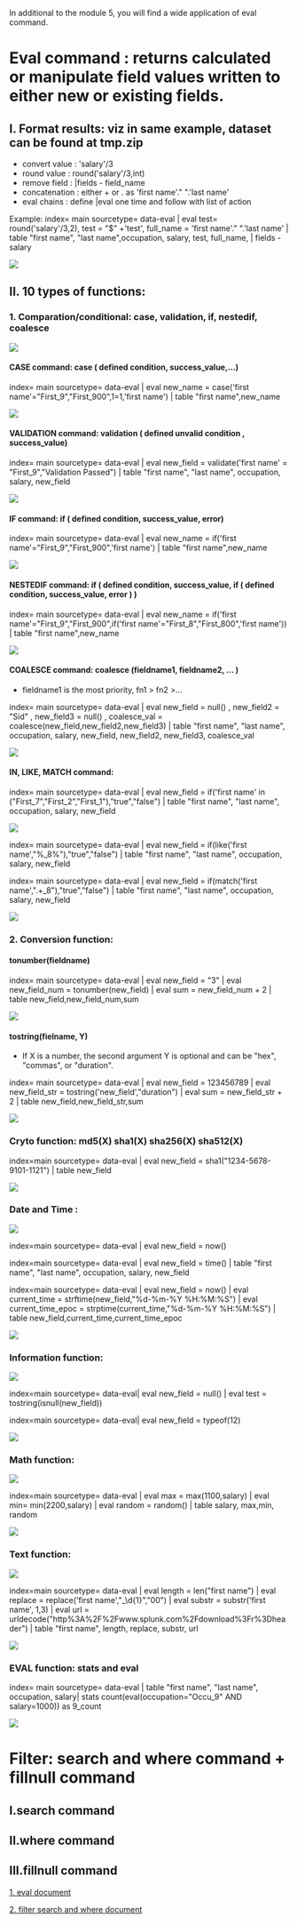 In additional to the module 5, you will find a wide application of eval command.
# Eval command : returns calculated or manipulate field values written to either new or existing fields. 

## I. Format results: viz in same example, dataset can be found at tmp.zip
* convert value : 'salary'/3
* round value : round('salary'/3,int)
* remove field : |fields - field_name
* concatenation : either + or . as 'first name'." ".'last name' 
* eval chains : define |eval one time and follow with list of action

Example: index= main sourcetype= data-eval
| eval test=  round('salary'/3,2), 
test =  "$" +'test', 
full_name = 'first name'." ".'last name' 
| table "first name", "last name",occupation, salary, test, full_name,
| fields - salary

![](image./format.png)

## II. 10 types of functions:

### 1. Comparation/conditional: case, validation, if, nestedif, coalesce
![](image./condtion.png)

#### CASE command: case ( defined condition, success_value,...)
index= main sourcetype= data-eval
| eval new_name = case('first name'="First_9","First_900",1=1,'first name') | table "first name",new_name

![](image./case.png)

#### VALIDATION command: validation ( defined unvalid condition , success_value)

index= main sourcetype= data-eval
| eval new_field = validate('first name' = "First_9","Validation Passed") | table "first name", "last name", occupation, salary, new_field

![](image./validation.png)

#### IF command: if ( defined condition, success_value, error)

index= main sourcetype= data-eval
| eval new_name = if('first name'="First_9","First_900",'first name') | table "first name",new_name

![](image./if.png)

#### NESTEDIF command: if ( defined condition, success_value, if ( defined condition, success_value, error ) )

index= main sourcetype= data-eval
| eval new_name = if('first name'="First_9","First_900",if('first name'="First_8","First_800",'first name')) | table "first name",new_name

![](image./nestedif.png)

#### COALESCE command: coalesce (fieldname1, fieldname2, ... )

* fieldname1 is the most priority, fn1 > fn2 >...

index= main sourcetype= data-eval
| eval new_field = null() , new_field2 = "Sid" , new_field3 = null() , coalesce_val = coalesce(new_field,new_field2,new_field3) 
| table "first name", "last name", occupation, salary, new_field, new_field2, new_field3, coalesce_val

![](image./coalesce.png)

#### IN, LIKE, MATCH command:

index= main sourcetype= data-eval
| eval new_field = if('first name' in ("First_7","First_2","First_1"),"true","false") |  table "first name", "last name", occupation, salary, new_field

![](image./in.png)

index= main sourcetype= data-eval | eval new_field = if(like('first name',"%_8%"),"true","false") |  table "first name", "last name", occupation, salary, new_field

index= main sourcetype= data-eval | eval new_field = if(match('first name',".+_8"),"true","false") |  table "first name", "last name", occupation, salary, new_field

![](image./match.png)

### 2. Conversion function: 

#### tonumber(fieldname)

index= main sourcetype= data-eval
| eval new_field = "3" | eval new_field_num = tonumber(new_field) | eval sum = new_field_num + 2 | table new_field,new_field_num,sum

![](image./tonumber.png)

#### tostring(fielname, Y) 

* If X is a number, the second argument Y is optional and can be "hex", "commas", or "duration".

index= main sourcetype= data-eval
|  eval new_field = 123456789 | eval new_field_str = tostring('new_field',"duration") | eval sum = new_field_str + 2 | table new_field,new_field_str,sum

![](image./tostring.png)

### Cryto function: md5(X) sha1(X) sha256(X) sha512(X)

index=main sourcetype= data-eval | eval new_field = sha1("1234-5678-9101-1121") | table new_field

![](image./cryto.png)

### Date and Time :
![](image./datetime.png)

index=main sourcetype= data-eval | eval new_field = now()

index=main sourcetype= data-eval | eval new_field = time() | table "first name", "last name", occupation, salary, new_field

index=main sourcetype= data-eval | eval new_field = now() | eval current_time = strftime(new_field,"%d-%m-%Y %H:%M:%S") | eval current_time_epoc = strptime(current_time,"%d-%m-%Y %H:%M:%S") | table new_field,current_time,current_time_epoc

![](image./time.png)

### Information function:
![](image./info.png)

index=main sourcetype= data-eval| eval new_field = null() | eval test = tostring(isnull(new_field))

index=main sourcetype= data-eval| eval new_field = typeof(12)

![](image./ex.png)

### Math function: 
![](image./mathS.png)

index=main sourcetype= data-eval
| eval max = max(1100,salary)
| eval min= min(2200,salary)
| eval random = random()
| table salary, max,min, random

![](image./math.png)

### Text function:
![](image./text1.png)


index=main sourcetype= data-eval
| eval length = len("first name")
| eval replace = replace('first name',"_\d{1}","00") 
| eval substr = substr('first name', 1,3)
| eval url = urldecode("http%3A%2F%2Fwww.splunk.com%2Fdownload%3Fr%3Dheader")
| table "first name", length, replace, substr, url

![](image./text.png)

### EVAL function: stats and eval 

index= main sourcetype= data-eval | table "first name", "last name", occupation, salary| stats count(eval(occupation="Occu_9" AND salary=1000)) as 9_count

![](image./eval.png)


# Filter: search and where command + fillnull command

## I.search command

## II.where command

## III.fillnull command

[1. eval document ](https://docs.splunk.com/Documentation/Splunk/8.0.2/SearchReference/Eval)

[2. filter search and where document ](https://docs.splunk.com/Documentation/Splunk/latest/SearchReference/Where?r=searchtip>)

